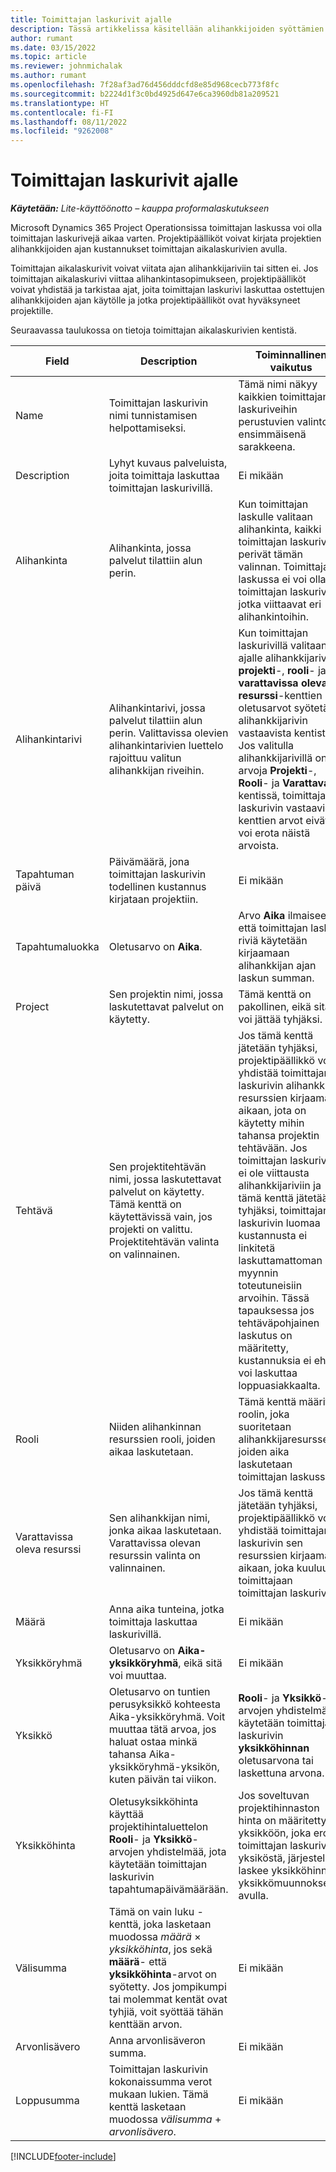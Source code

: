 ```yaml
---
title: Toimittajan laskurivit ajalle
description: Tässä artikkelissa käsitellään alihankkijoiden syöttämien aikakustannusten kirjaamista toimittajan laskuriveille.
author: rumant
ms.date: 03/15/2022
ms.topic: article
ms.reviewer: johnmichalak
ms.author: rumant
ms.openlocfilehash: 7f28af3ad76d456dddcfd8e85d968cecb773f8fc
ms.sourcegitcommit: b2224d1f3c0bd4925d647e6ca3960db81a209521
ms.translationtype: HT
ms.contentlocale: fi-FI
ms.lasthandoff: 08/11/2022
ms.locfileid: "9262008"
---
```

# <a name="vendor-invoice-lines-for-time"></a>Toimittajan laskurivit ajalle

_**Käytetään:** Lite-käyttöönotto – kauppa proformalaskutukseen_

Microsoft Dynamics 365 Project Operationsissa toimittajan laskussa voi olla toimittajan laskurivejä aikaa varten. Projektipäälliköt voivat kirjata projektien alihankkijoiden ajan kustannukset toimittajan aikalaskurivien avulla.

Toimittajan aikalaskurivit voivat viitata ajan alihankkijariviin tai sitten ei. Jos toimittajan aikalaskurivi viittaa alihankintasopimukseen, projektipäälliköt voivat yhdistää ja tarkistaa ajat, joita toimittajan laskurivi laskuttaa ostettujen alihankkijoiden ajan käytölle ja jotka projektipäälliköt ovat hyväksyneet projektille.

Seuraavassa taulukossa on tietoja toimittajan aikalaskurivien kentistä.

| Field | Description | Toiminnallinen vaikutus |
| --- | --- | --- |
| Name | Toimittajan laskurivin nimi tunnistamisen helpottamiseksi. | Tämä nimi näkyy kaikkien toimittajan laskuriveihin perustuvien valintojen ensimmäisenä sarakkeena. |
| Description | Lyhyt kuvaus palveluista, joita toimittaja laskuttaa toimittajan laskurivillä. | Ei mikään |
| Alihankinta | Alihankinta, jossa palvelut tilattiin alun perin. | Kun toimittajan laskulle valitaan alihankinta, kaikki toimittajan laskurivit perivät tämän valinnan. Toimittajan laskussa ei voi olla toimittajan laskurivejä, jotka viittaavat eri alihankintoihin. |
| Alihankintarivi | Alihankintarivi, jossa palvelut tilattiin alun perin. Valittavissa olevien alihankintarivien luettelo rajoittuu valitun alihankkijan riveihin. | Kun toimittajan laskurivillä valitaan ajalle alihankkijarivi, **projekti**-, **rooli**- ja **varattavissa oleva resurssi**-kenttien oletusarvot syötetään alihankkijarivin vastaavista kentistä. Jos valitulla alihankkijarivillä on arvoja **Projekti**-, **Rooli**- ja **Varattava**-kentissä, toimittajan laskurivin vastaavien kenttien arvot eivät voi erota näistä arvoista. |
| Tapahtuman päivä | Päivämäärä, jona toimittajan laskurivin todellinen kustannus kirjataan projektiin. | Ei mikään |
| Tapahtumaluokka | Oletusarvo on **Aika**. | Arvo **Aika** ilmaisee, että toimittajan laskun riviä käytetään kirjaamaan alihankkijan ajan laskun summan. |
| Project | Sen projektin nimi, jossa laskutettavat palvelut on käytetty. | Tämä kenttä on pakollinen, eikä sitä voi jättää tyhjäksi. |
| Tehtävä | Sen projektitehtävän nimi, jossa laskutettavat palvelut on käytetty. Tämä kenttä on käytettävissä vain, jos projekti on valittu. Projektitehtävän valinta on valinnainen. | Jos tämä kenttä jätetään tyhjäksi, projektipäällikkö voi yhdistää toimittajan laskurivin alihankkijan resurssien kirjaamaan aikaan, jota on käytetty mihin tahansa projektin tehtävään. Jos toimittajan laskurivillä ei ole viittausta alihankkijariviin ja tämä kenttä jätetään tyhjäksi, toimittajan laskurivin luomaa kustannusta ei linkitetä laskuttamattoman myynnin toteutuneisiin arvoihin. Tässä tapauksessa jos tehtäväpohjainen laskutus on määritetty, kustannuksia ei ehkä voi laskuttaa loppuasiakkaalta. |
| Rooli | Niiden alihankinnan resurssien rooli, joiden aikaa laskutetaan. | Tämä kenttä määrittää roolin, joka suoritetaan alihankkijaresursseilla, joiden aika laskutetaan toimittajan laskussa. |
| Varattavissa oleva resurssi | Sen alihankkijan nimi, jonka aikaa laskutetaan. Varattavissa olevan resurssin valinta on valinnainen. | Jos tämä kenttä jätetään tyhjäksi, projektipäällikkö voi yhdistää toimittajan laskurivin sen resurssien kirjaamaan aikaan, joka kuuluu toimittajaan toimittajan laskurivillä. |
| Määrä | Anna aika tunteina, jotka toimittaja laskuttaa laskurivillä. |Ei mikään |
| Yksikköryhmä | Oletusarvo on **Aika-yksikköryhmä**, eikä sitä voi muuttaa. | Ei mikään |
| Yksikkö | Oletusarvo on tuntien perusyksikkö kohteesta Aika-yksikköryhmä. Voit muuttaa tätä arvoa, jos haluat ostaa minkä tahansa Aika-yksikköryhmä-yksikön, kuten päivän tai viikon. | **Rooli**- ja **Yksikkö**-arvojen yhdistelmää käytetään toimittajan laskurivin **yksikköhinnan** oletusarvona tai laskettuna arvona. |
| Yksikköhinta | Oletusyksikköhinta käyttää projektihintaluettelon **Rooli**- ja **Yksikkö**-arvojen yhdistelmää, jota käytetään toimittajan laskurivin tapahtumapäivämäärään. | Jos soveltuvan projektihinnaston hinta on määritetty yksikköön, joka eroaa toimittajan laskurivin yksiköstä, järjestelmä laskee yksikköhinnan yksikkömuunnoksen avulla. |
| Välisumma | Tämä on vain luku -kenttä, joka lasketaan muodossa *määrä* &times; *yksikköhinta*, jos sekä **määrä**- että **yksikköhinta**-arvot on syötetty. Jos jompikumpi tai molemmat kentät ovat tyhjiä, voit syöttää tähän kenttään arvon. | Ei mikään |
| Arvonlisävero | Anna arvonlisäveron summa. | Ei mikään |
| Loppusumma | Toimittajan laskurivin kokonaissumma verot mukaan lukien. Tämä kenttä lasketaan muodossa *välisumma*  +  *arvonlisävero*. | Ei mikään |

[!INCLUDE[footer-include](../../includes/footer-banner.md)]
